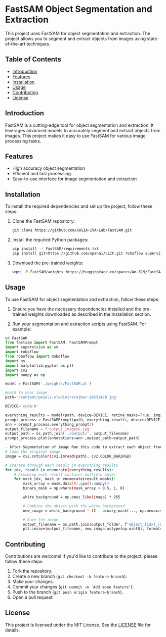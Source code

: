 # FastSAM Object Segmentation and Extraction

This project uses FastSAM for object segmentation and extraction. The project allows you to segment and extract objects from images using state-of-the-art techniques.

## Table of Contents
- [Introduction](#introduction)
- [Features](#features)
- [Installation](#installation)
- [Usage](#usage)
- [Contributing](#contributing)
- [License](#license)

## Introduction
FastSAM is a cutting-edge tool for object segmentation and extraction. It leverages advanced models to accurately segment and extract objects from images. This project makes it easy to use FastSAM for various image processing tasks.

## Features
- High accuracy object segmentation
- Efficient and fast processing
- Easy-to-use interface for image segmentation and extraction

## Installation
To install the required dependencies and set up the project, follow these steps:

1. Clone the FastSAM repository:

    ```bash
    git clone https://github.com/CASIA-IVA-Lab/FastSAM.git
    ```

2. Install the required Python packages:

    ```bash
    pip install -r FastSAM/requirements.txt
    pip install git+https://github.com/openai/CLIP.git roboflow supervision
    ```

3. Download the pre-trained weights:

    ```bash
    wget -P FastSAM/weights https://huggingface.co/spaces/An-619/FastSAM/resolve/main/weights/FastSAM.pt
    ```

## Usage
To use FastSAM for object segmentation and extraction, follow these steps:

1. Ensure you have the necessary dependencies installed and the pre-trained weights downloaded as described in the Installation section.

2. Run your segmentation and extraction scripts using FastSAM. For example:

```python
cd FastSAM
from fastsam import FastSAM, FastSAMPrompt
import supervision as sv
import roboflow
from roboflow import Roboflow
import os
import matplotlib.pyplot as plt
import cv2
import numpy as np

model = FastSAM('./weights/FastSAM.pt')

#path to your image
path='/content/pexels-vladimirsrajber-18631420.jpg'

DEVICE='cuda:0'

everything_results = model(path, device=DEVICE, retina_masks=True, imgsz=1024, conf=0.4, iou=0.9)
prompt_process = FastSAMPrompt(path, everything_results, device=DEVICE)
ann = prompt_process.everything_prompt()
output_filename = f'output_images6.jpg'
output_path = os.path.join('./output/', output_filename)
prompt_process.plot(annotations=ann ,output_path=output_path)
 ```
```bash
- After Segmentation of image Run this code to extract each object from segmented image
# Load the original image
image = cv2.cvtColor(cv2.imread(path), cv2.COLOR_BGR2RGB)

# Iterate through each result in everything_results
for idx, result in enumerate(everything_results):
    # Assuming each result contains multiple masks
    for mask_idx, mask in enumerate(result.masks):
        mask_array = mask.data[0].cpu().numpy()
        binary_mask = np.where(mask_array > 0.5, 1, 0)

        white_background = np.ones_like(image) * 255

        # Combine the object with the white background
        new_image = white_background * (1 - binary_mask[..., np.newaxis]) + image * binary_mask[..., np.newaxis]

        # Save the image
        output_filename = os.path.join(output_folder, f'object_{idx}_{mask_idx}.png')
        plt.imsave(output_filename, new_image.astype(np.uint8), format='png', dpi=300)
```
## Contributing
Contributions are welcome! If you'd like to contribute to the project, please follow these steps:

1. Fork the repository.
2. Create a new branch (`git checkout -b feature-branch`).
3. Make your changes.
4. Commit your changes (`git commit -m 'Add some feature'`).
5. Push to the branch (`git push origin feature-branch`).
6. Open a pull request.

## License
This project is licensed under the MIT License. See the [LICENSE](LICENSE) file for details.
